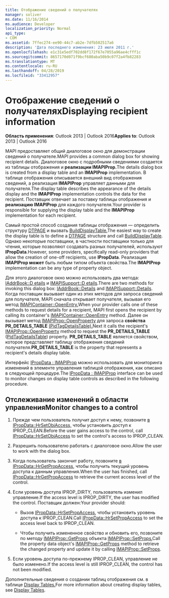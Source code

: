 ```yaml
---
title: Отображение сведений о получателях
manager: soliver
ms.date: 11/16/2014
ms.audience: Developer
localization_priority: Normal
api_type:
- COM
ms.assetid: 7ffec274-ee90-44c7-ab2e-7dfb502517a6
description: 'Дата последнего изменения: 23 июля 2011 г.'
ms.openlocfilehash: e1c31e5edf702dd8f172f67e7055a96ae4cfff1c
ms.sourcegitcommit: 8657170d071f9bcf680aba50b9c07f2a4fb82283
ms.translationtype: MT
ms.contentlocale: ru-RU
ms.lasthandoff: 04/28/2019
ms.locfileid: "33412957"
---
```

# <a name="displaying-recipient-information"></a><span data-ttu-id="689b0-103">Отображение сведений о получателях</span><span class="sxs-lookup"><span data-stu-id="689b0-103">Displaying recipient information</span></span>

<span data-ttu-id="689b0-104">**Область применения**: Outlook 2013 | Outlook 2016</span><span class="sxs-lookup"><span data-stu-id="689b0-104">**Applies to**: Outlook 2013 | Outlook 2016</span></span> 
  
<span data-ttu-id="689b0-105">MAPI предоставляет общий диалоговое окно для демонстрации сведений о получателе.</span><span class="sxs-lookup"><span data-stu-id="689b0-105">MAPI provides a common dialog box for showing recipient details.</span></span> <span data-ttu-id="689b0-106">Диалоговое окно с подробными сведениями создается из таблицы отображения и **реализации IMAPIProp.**</span><span class="sxs-lookup"><span data-stu-id="689b0-106">The details dialog box is created from a display table and an **IMAPIProp** implementation.</span></span> <span data-ttu-id="689b0-107">В таблице отображения описывается внешний вид отображения сведений, а реализация **IMAPIProp** управляет данными для получателя.</span><span class="sxs-lookup"><span data-stu-id="689b0-107">The display table describes the appearance of the details display and the **IMAPIProp** implementation controls the data for the recipient.</span></span> <span data-ttu-id="689b0-108">Поставщик отвечает за поставку таблицы отображения и **реализацию IMAPIProp** для каждого получателя.</span><span class="sxs-lookup"><span data-stu-id="689b0-108">Your provider is responsible for supplying the display table and the **IMAPIProp** implementation for each recipient.</span></span> 
  
<span data-ttu-id="689b0-109">Самый простой способ создания таблицы отображения — определить структуру [DTPAGE](dtpage.md) и вызвать [BuildDisplayTable.](builddisplaytable.md)</span><span class="sxs-lookup"><span data-stu-id="689b0-109">The easiest way to create the display table is to define a [DTPAGE](dtpage.md) structure and call [BuildDisplayTable](builddisplaytable.md).</span></span> <span data-ttu-id="689b0-110">Однако некоторые поставщики, в частности поставщики только для чтения, которые позволяют создавать разных получателей, используют **IPropData**.</span><span class="sxs-lookup"><span data-stu-id="689b0-110">However, some providers, specifically read-only providers that allow the creation of one-off recipients, use **IPropData**.</span></span> <span data-ttu-id="689b0-111">Реализация **IMAPIProp может** быть любым типом объекта свойства.</span><span class="sxs-lookup"><span data-stu-id="689b0-111">The **IMAPIProp** implementation can be any type of property object.</span></span> 
  
<span data-ttu-id="689b0-112">Для этого диалоговое окно можно использовать два метода: [IAddrBook::D etails](iaddrbook-details.md) и [IMAPISupport::D etails](imapisupport-details.md).</span><span class="sxs-lookup"><span data-stu-id="689b0-112">There are two methods for invoking this dialog box: [IAddrBook::Details](iaddrbook-details.md) and [IMAPISupport::Details](imapisupport-details.md).</span></span> <span data-ttu-id="689b0-113">Когда поставщик вызывает один из этих методов для запроса сведений для получателя, MAPI сначала открывает получателя, вызывая его метод [IMAPIContainer::OpenEntry.](imapicontainer-openentry.md)</span><span class="sxs-lookup"><span data-stu-id="689b0-113">When your provider calls one of these methods to request details for a recipient, MAPI first opens the recipient by calling its container's [IMAPIContainer::OpenEntry](imapicontainer-openentry.md) method.</span></span> <span data-ttu-id="689b0-114">Далее он вызывает метод [IMAPIProp::OpenProperty](imapiprop-openproperty.md) для запроса **свойства PR_DETAILS_TABLE** [(PidTagDetailsTable).](pidtagdetailstable-canonical-property.md)</span><span class="sxs-lookup"><span data-stu-id="689b0-114">Next it calls the recipient's [IMAPIProp::OpenProperty](imapiprop-openproperty.md) method to request the **PR_DETAILS_TABLE** ([PidTagDetailsTable](pidtagdetailstable-canonical-property.md)) property.</span></span> <span data-ttu-id="689b0-115">**PR_DETAILS_TABLE** является свойством, которое представляет таблицу отображения сведений получателя.</span><span class="sxs-lookup"><span data-stu-id="689b0-115">**PR_DETAILS_TABLE** is the property that represents a recipient's details display table.</span></span> 
  
<span data-ttu-id="689b0-116">Интерфейс [IPropData : IMAPIProp](ipropdataimapiprop.md) можно использовать для мониторинга изменений в элементе управления таблицой отображения, как описано в следующей процедуре.</span><span class="sxs-lookup"><span data-stu-id="689b0-116">The [IPropData : IMAPIProp](ipropdataimapiprop.md) interface can be used to monitor changes on display table controls as described in the following procedure.</span></span> 
  
## <a name="monitor-changes-to-a-control"></a><span data-ttu-id="689b0-117">Отслеживание изменений в области управления</span><span class="sxs-lookup"><span data-stu-id="689b0-117">Monitor changes to a control</span></span>
  
1. <span data-ttu-id="689b0-118">Прежде чем пользователь получит доступ к нему, позвоните [в IPropData::HrSetObjAccess,](ipropdata-hrsetobjaccess.md) чтобы установить доступ к IPROP_CLEAN.</span><span class="sxs-lookup"><span data-stu-id="689b0-118">Before the user gains access to the control, call [IPropData::HrSetObjAccess](ipropdata-hrsetobjaccess.md) to set the control's access to IPROP_CLEAN.</span></span> 
    
2. <span data-ttu-id="689b0-119">Разрешить пользователю работать с диалоговое окно.</span><span class="sxs-lookup"><span data-stu-id="689b0-119">Allow the user to work with the dialog box.</span></span> 
    
3. <span data-ttu-id="689b0-120">Когда пользователь закончит работу, позвоните [в IPropData::HrGetPropAccess,](ipropdata-hrgetpropaccess.md) чтобы получить текущий уровень доступа к данным управления.</span><span class="sxs-lookup"><span data-stu-id="689b0-120">When the user has finished, call [IPropData::HrGetPropAccess](ipropdata-hrgetpropaccess.md) to retrieve the current access level of the control.</span></span> 
    
4. <span data-ttu-id="689b0-121">Если уровень доступа IPROP_DIRTY, пользователь изменил управление.</span><span class="sxs-lookup"><span data-stu-id="689b0-121">If the access level is IPROP_DIRTY, the user has modified the control.</span></span> <span data-ttu-id="689b0-122">Поставщик должен:</span><span class="sxs-lookup"><span data-stu-id="689b0-122">Your provider should:</span></span>
    
   - <span data-ttu-id="689b0-123">Вызов [IPropData::HrSetPropAccess,](ipropdata-hrsetpropaccess.md) чтобы установить уровень доступа к IPROP_CLEAN.</span><span class="sxs-lookup"><span data-stu-id="689b0-123">Call [IPropData::HrSetPropAccess](ipropdata-hrsetpropaccess.md) to set the access level back to IPROP_CLEAN.</span></span> 
    
   - <span data-ttu-id="689b0-124">Чтобы получить измененное свойство и обновить его, позвоните по методу [IMAPIProp::GetProps](imapiprop-getprops.md) объекта [IMAPIProp::SetProps.](imapiprop-setprops.md)</span><span class="sxs-lookup"><span data-stu-id="689b0-124">Call the property data object's [IMAPIProp::GetProps](imapiprop-getprops.md) method to retrieve the changed property and update it by calling [IMAPIProp::SetProps](imapiprop-setprops.md).</span></span>
    
5. <span data-ttu-id="689b0-125">Если уровень доступа по-прежнему IPROP_CLEAN, управление не было изменено.</span><span class="sxs-lookup"><span data-stu-id="689b0-125">If the access level is still IPROP_CLEAN, the control has not been modified.</span></span> 
    
<span data-ttu-id="689b0-126">Дополнительные сведения о создании таблиц отображения см. в таблице [Display Tables.](display-tables.md)</span><span class="sxs-lookup"><span data-stu-id="689b0-126">For more information about creating display tables, see [Display Tables](display-tables.md).</span></span>
  

